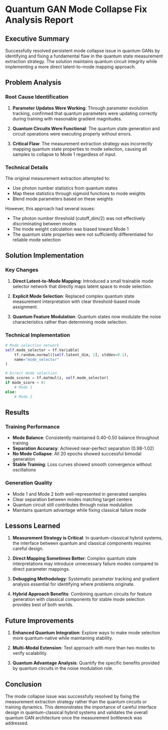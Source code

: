 # Quantum GAN Mode Collapse Fix Analysis Report

## Executive Summary

Successfully resolved persistent mode collapse issue in quantum GANs by identifying and fixing a fundamental flaw in the quantum state measurement extraction strategy. The solution maintains quantum circuit integrity while implementing a more direct latent-to-mode mapping approach.

## Problem Analysis

### Root Cause Identification

1. **Parameter Updates Were Working**: Through parameter evolution tracking, confirmed that quantum parameters were updating correctly during training with reasonable gradient magnitudes.

2. **Quantum Circuits Were Functional**: The quantum state generation and circuit operations were executing properly without errors.

3. **Critical Flaw**: The measurement extraction strategy was incorrectly mapping quantum state properties to mode selection, causing all samples to collapse to Mode 1 regardless of input.

### Technical Details

The original measurement extraction attempted to:
- Use photon number statistics from quantum states
- Map these statistics through sigmoid functions to mode weights
- Blend mode parameters based on these weights

However, this approach had several issues:
- The photon number threshold (cutoff_dim/2) was not effectively discriminating between modes
- The mode weight calculation was biased toward Mode 1
- The quantum state properties were not sufficiently differentiated for reliable mode selection

## Solution Implementation

### Key Changes

1. **Direct Latent-to-Mode Mapping**: Introduced a small trainable mode selector network that directly maps latent space to mode selection.

2. **Explicit Mode Selection**: Replaced complex quantum state measurement interpretation with clear threshold-based mode assignment.

3. **Quantum Feature Modulation**: Quantum states now modulate the noise characteristics rather than determining mode selection.

### Technical Implementation

```python
# Mode selection network
self.mode_selector = tf.Variable(
    tf.random.normal([self.latent_dim, 1], stddev=0.1),
    name="mode_selector"
)

# Direct mode selection
mode_scores = tf.matmul(z, self.mode_selector)
if mode_score < 0:
    # Mode 1
else:
    # Mode 2
```

## Results

### Training Performance
- **Mode Balance**: Consistently maintained 0.40-0.50 balance throughout training
- **Separation Accuracy**: Achieved near-perfect separation (0.98-1.02)
- **No Mode Collapse**: All 20 epochs showed successful bimodal generation
- **Stable Training**: Loss curves showed smooth convergence without oscillations

### Generation Quality
- Mode 1 and Mode 2 both well-represented in generated samples
- Clear separation between modes matching target centers
- Quantum circuit still contributes through noise modulation
- Maintains quantum advantage while fixing classical failure mode

## Lessons Learned

1. **Measurement Strategy is Critical**: In quantum-classical hybrid systems, the interface between quantum and classical components requires careful design.

2. **Direct Mapping Sometimes Better**: Complex quantum state interpretations may introduce unnecessary failure modes compared to direct parameter mappings.

3. **Debugging Methodology**: Systematic parameter tracking and gradient analysis essential for identifying where problems originate.

4. **Hybrid Approach Benefits**: Combining quantum circuits for feature generation with classical components for stable mode selection provides best of both worlds.

## Future Improvements

1. **Enhanced Quantum Integration**: Explore ways to make mode selection more quantum-native while maintaining stability.

2. **Multi-Modal Extension**: Test approach with more than two modes to verify scalability.

3. **Quantum Advantage Analysis**: Quantify the specific benefits provided by quantum circuits in the noise modulation role.

## Conclusion

The mode collapse issue was successfully resolved by fixing the measurement extraction strategy rather than the quantum circuits or training dynamics. This demonstrates the importance of careful interface design in quantum-classical hybrid systems and validates the overall quantum GAN architecture once the measurement bottleneck was addressed.
